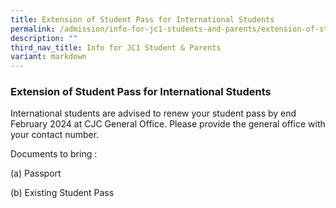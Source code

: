 ```yaml
---
title: Extension of Student Pass for International Students
permalink: /admission/info-for-jc1-students-and-parents/extension-of-student-pass-for-international-students/
description: ""
third_nav_title: Info for JC1 Student & Parents
variant: markdown
---
```

### **Extension of Student Pass for International Students**

International students are advised to renew your student pass by end February 2024 at CJC General Office. Please provide the general office with your contact number.

Documents to bring :

(a) Passport

(b) Existing Student Pass
